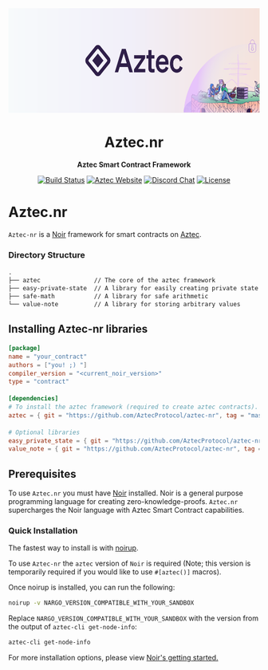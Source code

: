 <div align="center">
  <img height="210" src="./assets/Aztec_banner.png" />

  <h1>Aztec.nr</h1>

  <p>
    <strong>Aztec Smart Contract Framework</strong>
  </p>

  <p>
    <a href="https://github.com/AztecProtocol/aztec-nr/actions"><img alt="Build Status" src="https://github.com/AztecProtocol/aztec-nr/actions/workflows/tests.yaml/badge.svg" /></a>
    <a href="https://docs.aztec.network"><img alt="Aztec Website" src="https://img.shields.io/badge/docs-tutorials-blueviolet" /></a>
    <a href="https://discord.gg/p6BBdH9ctY"><img alt="Discord Chat" src="https://img.shields.io/discord/889577356681945098?color=blueviolet" /></a>
    <a href="https://opensource.org/licenses/Apache-2.0"><img alt="License" src="https://img.shields.io/github/license/AztecProtocol/aztec-nr?color=blueviolet" /></a>
  </p>
</div>


# Aztec.nr

`Aztec-nr` is a [Noir](https://noir-lang.org) framework for smart contracts on [Aztec](aztec.network).

### Directory Structure
```
.
├── aztec               // The core of the aztec framework
├── easy-private-state  // A library for easily creating private state
├── safe-math           // A library for safe arithmetic
└── value-note          // A library for storing arbitrary values
```

## Installing Aztec-nr libraries

```toml
[package]
name = "your_contract"
authors = ["you! ;) "]
compiler_version = "<current_noir_version>"
type = "contract"

[dependencies]
# To install the aztec framework (required to create aztec contracts).
aztec = { git = "https://github.com/AztecProtocol/aztec-nr", tag = "master" , directory = "aztec" }

# Optional libraries
easy_private_state = { git = "https://github.com/AztecProtocol/aztec-nr", tag = "master" , directory = "easy-private-state" }
value_note = { git = "https://github.com/AztecProtocol/aztec-nr", tag = "master" , directory = "value-note" }
```


## Prerequisites
To use `Aztec.nr` you must have [Noir](https://noir-lang.org/) installed. Noir is a general purpose programming language for creating zero-knowledge-proofs. `Aztec.nr` supercharges the Noir language with Aztec Smart Contract capabilities.

### Quick Installation
The fastest way to install is with [noirup](https://noir-lang.org/docs/getting_started/installation/#installing-noirup).

To use `Aztec-nr` the `aztec` version of `Noir` is required (Note; this version is temporarily required if you would like to use `#[aztec()]` macros).

Once noirup is installed, you can run the following:
```bash
noirup -v NARGO_VERSION_COMPATIBLE_WITH_YOUR_SANDBOX
```

Replace `NARGO_VERSION_COMPATIBLE_WITH_YOUR_SANDBOX` with the version from the output of `aztec-cli get-node-info`:
```bash
aztec-cli get-node-info
```

For more installation options, please view [Noir's getting started.](https://noir-lang.org/docs/getting_started/installation/other_install_methods)


